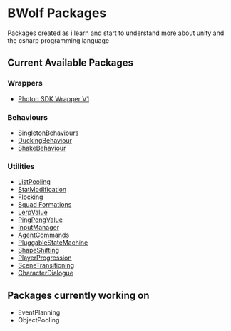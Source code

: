 # BWolf Packages
Packages created as i learn and start to understand more about unity and the csharp programming language

## Current Available Packages

### Wrappers
  - [Photon SDK Wrapper V1](https://github.com/Bvanderwolf/BWolfPackages/tree/master/Assets/BWolf/Wrappers/PhotonSDK)
  
### Behaviours
  - [SingletonBehaviours](https://github.com/Bvanderwolf/BWolfPackages/tree/master/Assets/BWolf/Behaviours/SingletonBehaviours)
  - [DuckingBehaviour](https://github.com/Bvanderwolf/BWolfPackages/tree/master/Assets/BWolf/Behaviours/DuckingBehaviour)
  - [ShakeBehaviour](https://github.com/Bvanderwolf/BWolfPackages/tree/master/Assets/BWolf/Behaviours/ShakeBehaviour)
  
### Utilities
  - [ListPooling](https://github.com/Bvanderwolf/BWolfPackages/tree/master/Assets/BWolf/Utilities/ListPooling)
  - [StatModification](https://github.com/Bvanderwolf/BWolfPackages/tree/master/Assets/BWolf/Utilities/StatModification)
  - [Flocking](https://github.com/Bvanderwolf/BWolfPackages/tree/master/Assets/BWolf/Utilities/Flocking)
  - [Squad Formations](https://github.com/Bvanderwolf/BWolfPackages/blob/master/Assets/BWolf/Utilities/SquadFormations)
  - [LerpValue](https://github.com/Bvanderwolf/BWolfPackages/tree/master/Assets/BWolf/Utilities/LerpValue)
  - [PingPongValue](https://github.com/Bvanderwolf/BWolfPackages/tree/master/Assets/BWolf/Utilities/PingPongValue)
  - [InputManager](https://github.com/Bvanderwolf/BWolfPackages/tree/master/Assets/BWolf/Utilities/InputManager)
  - [AgentCommands](https://github.com/Bvanderwolf/BWolfPackages/tree/master/Assets/BWolf/Utilities/AgentCommands)
  - [PluggableStateMachine](https://github.com/Bvanderwolf/BWolfPackages/tree/master/Assets/BWolf/Utilities/PluggableStateMachine)
  - [ShapeShifting](https://github.com/Bvanderwolf/BWolfPackages/tree/master/Assets/BWolf/Utilities/ShapeShifting)
  - [PlayerProgression](https://github.com/Bvanderwolf/BWolfPackages/tree/master/Assets/BWolf/Utilities/PlayerProgression)
  - [SceneTransitioning](https://github.com/Bvanderwolf/BWolfPackages/tree/master/Assets/BWolf/Utilities/SceneTransitioning)
  - [CharacterDialogue](https://github.com/Bvanderwolf/BWolfPackages/tree/master/Assets/BWolf/Utilities/CharacterDialogue)


## Packages currently working on
- EventPlanning
- ObjectPooling
